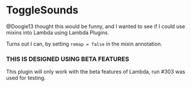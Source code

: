 # ToggleSounds

@Doogie13 thought this would be funny, and I wanted to see if I could use mixins into Lambda using Lambda Plugins.

Turns out I can, by setting `remap = false` in the mixin annotation.

### THIS IS DESIGNED USING BETA FEATURES

This plugin will only work with the beta features of Lambda, run #303 was used for testing.